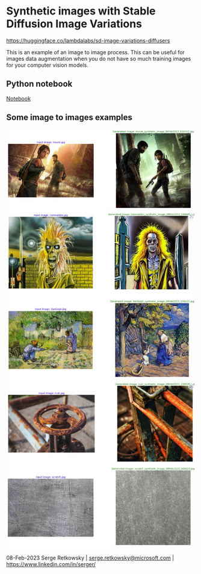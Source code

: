 # Synthetic images with Stable Diffusion Image Variations

https://huggingface.co/lambdalabs/sd-image-variations-diffusers

This is an example of an image to image process.
This can be useful for images data augmentation when you do not have so much training images for your computer vision models.

## Python notebook
<a href="Generating synthetic image with Image Variation Transformers">Notebook</a>

## Some image to images examples
<img src="results (1).jpg">
<img src="results (2).jpg">
<img src="results (3).jpg">
<img src="results (4).jpg">
<img src="results (5).jpg">

08-Feb-2023 Serge Retkowsky | serge.retkowsky@microsoft.com | https://www.linkedin.com/in/serger/
